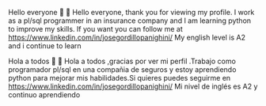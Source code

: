  Hello everyone 👋
🚀 Hello everyone, thank you for viewing my profile. I work as a pl/sql programmer in an insurance company and I am learning python to improve my skills. If you want you can follow me at https://www.linkedin.com/in/josegordillopanighini/ 
My english level is A2 and i continue to learn

Hola a todos 👋
🚀 Hola a todos ,gracias por ver mi perfil .Trabajo como programador pl/sql en una compañia de seguros y estoy aprendiendo python para mejorar mis habilidades.Si quieres puedes seguirme en https://www.linkedin.com/in/josegordillopanighini/
Mi nivel de inglés es A2 y continuo aprendiendo



